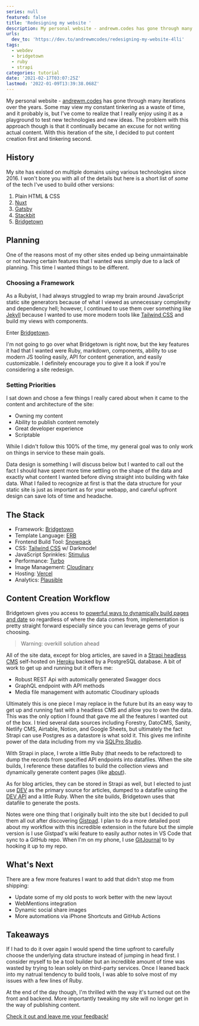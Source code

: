 ```yaml
---
series: null
featured: false
title: 'Redesigning my website '
description: My personal website - andrewm.codes has gone through many iterations over the years. Some may view my...
urls:
  dev_to: 'https://dev.to/andrewmcodes/redesigning-my-website-4lli'
tags:
  - webdev
  - bridgetown
  - ruby
  - strapi
categories: tutorial
date: '2021-02-17T03:07:25Z'
lastmod: '2022-01-09T13:39:38.068Z'
---
```


My personal website - [andrewm.codes](https://andrewm.codes/) has gone through many iterations over the years. Some may view my constant tinkering as a waste of time, and it probably is, but I've come to realize that I really enjoy using it as a playground to test new technologies and new ideas. The problem with this approach though is that it continually became an excuse for not writing actual content. With this iteration of the site, I decided to put content creation first and tinkering second.

## History

My site has existed on multiple domains using various technologies since 2016. I won't bore you with all of the details but here is a short list of _some_ of the tech I've used to build other versions:

1. Plain HTML & CSS
2. [Nuxt](https://nuxtjs.org/)
3. [Gatsby](https://www.gatsbyjs.com)
4. [Stackbit](https://www.stackbit.com)
5. [Bridgetown](https://www.bridgetownrb.com)

## Planning

One of the reasons most of my other sites ended up being unmaintainable or not having certain features that I wanted was simply due to a lack of planning. This time I wanted things to be different.

### Choosing a Framework

As a Rubyist, I had always struggled to wrap my brain around JavaScript static site generators because of what I viewed as unnecessary complexity and dependency hell; however, I continued to use them over something like [Jekyll](https://jekyllrb.com) because I wanted to use more modern tools like [Tailwind CSS](https://tailwindcss.com) and build my views with components.

Enter [Bridgetown](https://www.bridgetownrb.com).

I'm not going to go over what Bridgetown is right now, but the key features it had that I wanted were Ruby, markdown, components, ability to use modern JS tooling easily, API for content generation, and easily customizable. I definitely encourage you to give it a look if you're considering a site redesign.

### Setting Priorities

I sat down and chose a few things I really cared about when it came to the content and architecture of the site:

- Owning my content
- Ability to publish content remotely
- Great developer experience
- Scriptable

While I didn't follow this 100% of the time, my general goal was to only work on things in service to these main goals.

Data design is something I will discuss below but I wanted to call out the fact I should have spent more time settling on the shape of the data and exactly what content I wanted before diving straight into building with fake data. What I failed to recognize at first is that the data structure for your static site is just as important as for your webapp, and careful upfront design can save lots of time and headache.

## The Stack

- Framework: [Bridgetown](https://www.bridgetownrb.com)
- Template Language: [ERB](https://www.bridgetownrb.com/docs/erb-and-beyond)
- Frontend Build Tool: [Snowpack](https://www.snowpack.dev)
- CSS: [Tailwind CSS](https://tailwindcss.com) w/ Darkmode!
- JavaScript Sprinkles: [Stimulus](https://stimulus.hotwire.dev)
- Performance: [Turbo](https://turbo.hotwire.dev)
- Image Management: [Cloudinary](https://cloudinary.com/)
- Hosting: [Vercel](https://vercel.com)
- Analytics: [Plausible](https://plausible.io)

## Content Creation Workflow

Bridgetown gives you access to [powerful ways to dynamically build pages and date](https://www.bridgetownrb.com/docs/plugins#http-requests-and-the-document-builder) so regardless of where the data comes from, implementation is pretty straight forward especially since you can leverage gems of your choosing.

> Warning: overkill solution ahead

All of the site data, except for blog articles, are saved in a [Strapi headless CMS](https://strapi.io/) self-hosted on [Heroku](https://heroku.com) backed by a PostgreSQL database. A bit of work to get up and running but it offers me:

- Robust REST Api with automically generated Swagger docs
- GraphQL endpoint with API methods
- Media file management with automatic Cloudinary uploads

Ultimately this is one piece I may replace in the future but its an easy way to get up and running fast with a headless CMS and allow you to own the data. This was the only option I found that gave me all the features I wanted out of the box. I tried several data sources including Forestry, DatoCMS, Sanity, Netlify CMS, Airtable, Notion, and Google Sheets, but ultimately the fact Strapi can use Postgres as a datastore is what sold it. This gives me infinite power of the data including from my via [SQLPro Studio](https://www.sqlprostudio.com).

With Strapi in place, I wrote a little Ruby (that needs to be refactored) to dump the records from specified API endpoints into datafiles. When the site builds, I reference these datafiles to build the collection views and dynamically generate content pages (like [about](https://andrewm.codes/about/)).

As for blog articles, they can be stored in Strapi as well, but I elected to just use [DEV](https://dev.to/andrewmcodes) as the primary source for articles, dumped to a datafile using the [DEV API](https://docs.dev.to/api/) and a little Ruby. When the site builds, Bridgetown uses that datafile to generate the posts.

Notes were one thing that I originally built into the site but I decided to pull them all out after discovering [Gistpad](https://marketplace.visualstudio.com/items?itemName=vsls-contrib.gistfs). I plan to do a more detailed post about my workflow with this incredible extension in the future but the simple version is I use Gistpad's wiki feature to easily author notes in VS Code that sync to a GitHub repo. When I'm on my phone, I use [GitJournal](https://gitjournal.io/) to by hooking it up to my repo.

## What's Next

There are a few more features I want to add that didn't stop me from shipping:

- Update some of my old posts to work better with the new layout
- WebMentions integration
- Dynamic social share images
- More automations via iPhone Shortcuts and GitHub Actions

## Takeaways

If I had to do it over again I would spend the time upfront to carefully choose the underlying data structure instead of jumping in head first. I consider myself to be a tool builder but an incredible amount of time was wasted by trying to lean solely on third-party services. Once I leaned back into my natrual tendency to build tools, I was able to solve most of my issues with a few lines of Ruby.

At the end of the day though, I'm thrilled with the way it's turned out on the front and backend. More importantly tweaking my site will no longer get in the way of publishing content.

[Check it out and leave me your feedback!](https://andrewm.codes)
